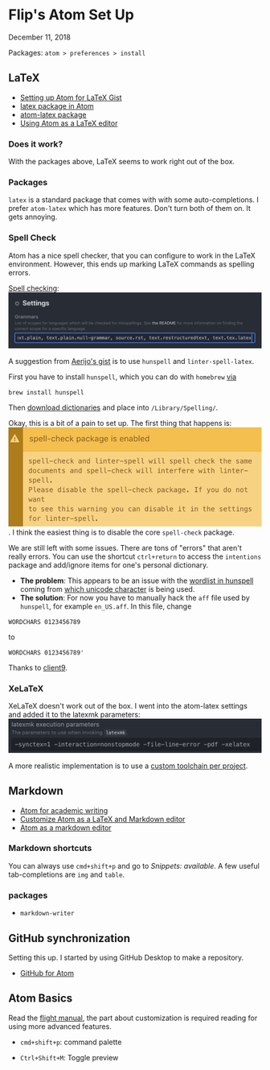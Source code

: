 # Flip's Atom Set Up
December 11, 2018

Packages: `atom > preferences > install`

## LaTeX

* [Setting up Atom for LaTeX Gist](https://gist.github.com/Aerijo/5b9522530715e5be6e89fc012e9a72a8)
* [latex package in Atom](https://atom.io/packages/latex)
* [atom-latex package](https://atom.io/packages/atom-latex)
* [Using Atom as a LaTeX editor](https://medium.com/@lucasrebscher/using-atom-as-a-latex-editor-93756de3d726)

### Does it work?

With the packages above, LaTeX seems to work right out of the box.


### Packages

`latex` is a standard package that comes with with some auto-completions. I prefer `atom-latex` which has more features. Don't turn both of them on. It gets annoying.

### Spell Check

Atom has a nice spell checker, that you can configure to work in the LaTeX environment. However, this ends up marking LaTeX commands as spelling errors.

[Spell checking](https://stackoverflow.com/questions/47704586/spell-check-for-latex-file-in-atom):
![Spell Check](figures/spellcheck_tex.png)

A suggestion from [Aerijo's gist](https://gist.github.com/Aerijo/5b9522530715e5be6e89fc012e9a72a8#getting-latex-working) is to use `hunspell` and `linter-spell-latex`.

First you have to install `hunspell`, which you can do with `homebrew` [via](http://pankdm.github.io/hunspell.html)
```
brew install hunspell
```
Then [download dictionaries](http://wordlist.aspell.net/dicts/) and place into `/Library/Spelling/`.

Okay, this is a bit of a pain to set up. The first thing that happens is:
![linter vs spellcheck](figures/linter_spellcheck.png). I think the easiest thing is to disable the core `spell-check` package.  

We are still left with some issues. There are tons of "errors" that aren't really errors. You can use the shortcut `ctrl+return` to access the `intentions` package and add/ignore items for one's personal dictionary.
* **The problem**: This appears to be an issue with the [wordlist in hunspell](https://github.com/en-wl/wordlist/issues/122) coming from [which unicode character](https://stackoverflow.com/questions/37675866/hunspell-match-words-with-apostrophe) is being used.
* **The solution**: For now you have to manually hack the `aff` file used by `hunspell`, for example `en_US.aff`. In this file, change
```
WORDCHARS 0123456789
```
to
```
WORDCHARS 0123456789'
```
Thanks to [client9](https://github.com/marcoagpinto/aoo-mozilla-en-dict/issues/23).



### XeLaTeX

XeLaTeX doesn't work out of the box. I went into the atom-latex settings and added it to the latexmk parameters:
![xelatex option](figures/xelatex.png)

A more realistic implementation is to use a [custom toolchain per project](https://github.com/James-Yu/Atom-LaTeX/issues/154#issuecomment-387415756).


## Markdown

* [Atom for academic writing](https://discuss.atom.io/t/using-atom-for-academic-writing/19222)
* [Customize Atom as a LaTeX and Markdown editor](http://yangjl.com/en/codes/2016/09/09/atom)
* [Atom as a markdown editor](https://www.news47ell.com/how-to/atom-best-markdown-editor-mac/)

### Markdown shortcuts

You can always use `cmd+shift+p` and go to *Snippets: available*. A few useful tab-completions are `img` and `table`.

### packages

* `markdown-writer`

## GitHub synchronization

Setting this up. I started by using GitHub Desktop to make a repository.

* [GitHub for Atom](https://github.atom.io)




## Atom Basics

Read the [flight manual](https://flight-manual.atom.io), the part about customization is required reading for using more advanced features.

* `cmd+shift+p`: command palette

* `Ctrl+Shift+M`: Toggle preview
